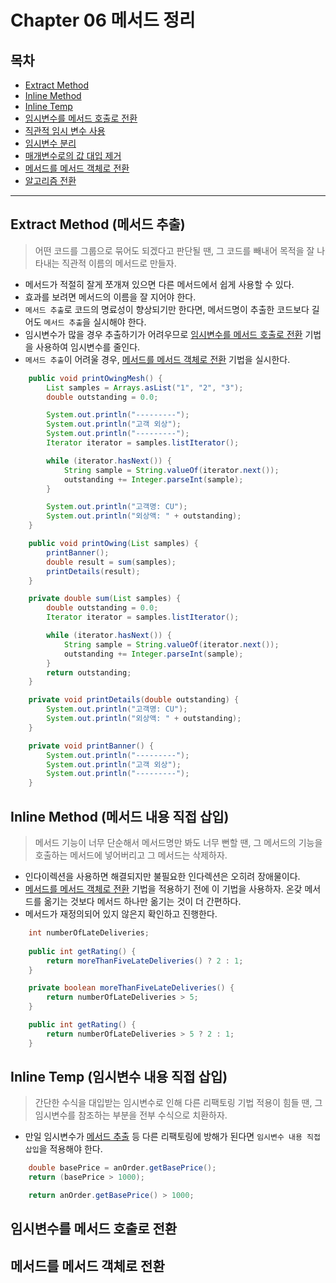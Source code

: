 # Chapter 06 메서드 정리 

## 목차 ##
- [Extract Method](#1)
- [Inline Method](#2)
- [Inline Temp](#3)
- [임시변수를 메서드 호출로 전환](#4)
- [직관적 임시 변수 사용](#5)
- [임시변수 분리](#6)
- [매개변수로의 값 대입 제거](#7)
- [메서드를 메서드 객체로 전환](#8)
- [알고리즘 전환](#9)

---

<a name="1"></a>
## Extract Method (메서드 추출) ##
> 어떤 코드를 그룹으로 묶어도 되겠다고 판단될 땐, 
> 그 코드를 빼내어 목적을 잘 나타내는 직관적 이름의 메서드로 만들자.

- 메서드가 적절히 잘게 쪼개져 있으면 다른 메서드에서 쉽게 사용할 수 있다.
- 효과를 보려면 메서드의 이름을 잘 지어야 한다.
- `메서드 추출`로 코드의 명료성이 향상되기만 한다면, 메서드명이 추출한 코드보다 길어도 `메서드 추출`을 실시해야 한다.
- 임시변수가 많을 경우 추출하기가 어려우므로 [임시변수를 메서드 호출로 전환](#4) 기법을 사용하여 임시변수를 줄인다.
- `메서드 추출`이 어려울 경우, [메서드를 메서드 객체로 전환](#8) 기법을 실시한다.

```java
    public void printOwingMesh() {
        List samples = Arrays.asList("1", "2", "3");
        double outstanding = 0.0;

        System.out.println("---------");
        System.out.println("고객 외상");
        System.out.println("---------");
        Iterator iterator = samples.listIterator();

        while (iterator.hasNext()) {
            String sample = String.valueOf(iterator.next());
            outstanding += Integer.parseInt(sample);
        }

        System.out.println("고객명: CU");
        System.out.println("외상액: " + outstanding);
    }
```
```java
    public void printOwing(List samples) {
        printBanner();
        double result = sum(samples);
        printDetails(result);
    }

    private double sum(List samples) {
        double outstanding = 0.0;
        Iterator iterator = samples.listIterator();

        while (iterator.hasNext()) {
            String sample = String.valueOf(iterator.next());
            outstanding += Integer.parseInt(sample);
        }
        return outstanding;
    }

    private void printDetails(double outstanding) {
        System.out.println("고객명: CU");
        System.out.println("외상액: " + outstanding);
    }

    private void printBanner() {
        System.out.println("---------");
        System.out.println("고객 외상");
        System.out.println("---------");
    }
```

<a name="2"></a>
## Inline Method (메서드 내용 직접 삽입) ##
> 메서드 기능이 너무 단순해서 메서드명만 봐도 너무 뻔할 땐, 
> 그 메서드의 기능을 호출하는 메서드에 넣어버리고 그 메서드는 삭제하자.

- 인다이렉션을 사용하면 해결되지만 불필요한 인다렉션은 오히려 장애물이다.
- [메서드를 메서드 객체로 전환](#8) 기법을 적용하기 전에 이 기법을 사용하자. 온갖 메서드를 옮기는 것보다 메서드 하나만 옮기는 것이 더 간편하다.
- 메서드가 재정의되어 있지 않은지 확인하고 진행한다.

```java
    int numberOfLateDeliveries;
    
    public int getRating() {
        return moreThanFiveLateDeliveries() ? 2 : 1;
    }

    private boolean moreThanFiveLateDeliveries() {
        return numberOfLateDeliveries > 5;
    }
``` 
```java
    public int getRating() {
        return numberOfLateDeliveries > 5 ? 2 : 1;
    }
```

<a name="3"></a>
## Inline Temp (임시변수 내용 직접 삽입) ##
> 간단한 수식을 대입받는 임시변수로 인해 다른 리팩토링 기법 적용이 힘들 땐,
> 그 임시변수를 참조하는 부분을 전부 수식으로 치환하자.

- 만일 임시변수가 [메서드 추출](#1) 등 다른 리팩토링에 방해가 된다면 `임시변수 내용 직접 삽입`을 적용해야 한다.

```java
    double basePrice = anOrder.getBasePrice();
    return (basePrice > 1000);

```
```java
    return anOrder.getBasePrice() > 1000;
```

<a name="4"></a>
## 임시변수를 메서드 호출로 전환 ##


<a name="8"></a>
## 메서드를 메서드 객체로 전환 ##
